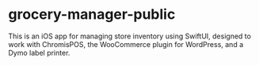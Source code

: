 # grocery-manager-public
This is an iOS app for managing store inventory using SwiftUI, designed to work with ChromisPOS, the WooCommerce plugin for WordPress, and a Dymo label printer.
